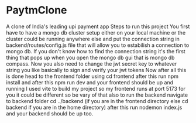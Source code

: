 # PaytmClone
A clone of India's leading upi payment app
Steps to run this project 
You first have to have a mongo db cluster setup either on your local machine or the cluster could be running anywhere else and put the connection string in backend/routes/config.js file that will allow you to estabilish a connection to mongo db.
If you don't know how to find the connection string it's the first thing that pops up when you open the mongo db gui that is mongo db compass.
Now you also need to change the jwt secret key to whatever string you like basically to sign and verify your jwt tokens
Now after all this is done 
head to the frontend folder using 
cd frontend 
after this run npm install
and after this npm run dev
and your frontend should be up and running 
I used vite to build my project so my frontend runs at port 5173 for you it could be different so be vary of that
also to run the backend navigate to backend folder cd ../backend (if you are in the frontend directory else cd backend if you are in the home directory)
after this run nodemon index.js and your backend should be up too.

